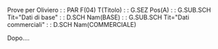 Prove per Oliviero
 :  : PAR F(04) T(Titolo)
 :  : G.SEZ Pos(A)
 :  : G.SUB.SCH Tit="Dati di base"
 :  : D.SCH Nam(BASE)
 :  : G.SUB.SCH Tit="Dati commerciali"
 :  : D.SCH Nam(COMMERCIALE)

Dopo....
